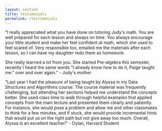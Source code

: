 ```yaml
---
layout: section
title: testimonials
permalink: /testimonials
---
```

<!-- {% include sections/last_post.html last_post=site.speeches.last%}
{% include sections/items_except_last.html items=site.speeches%} -->

<p>"I really appreciated what you have done on tutoring Judy's math. You are well prepared for each lesson and always on time. You always encourage your little student and make her feel confident at math, which she used to feel scared of. Very responsible too, emailed me the materials after each lesson, so I can have my daughter redo them as homework. 

She really learned a lot from you. She started Pre-algebra this semester, recently I heard the same words "I already know how to do it, Paige taught me." over and over again." <span class='testifier'>- Judy's mother</span></p>

<p>"Last year I had the pleasure of being taught by Alyssa in my Data Structures and Algorithms course. The course material was frequently challenging, but attending her sections helped me understand the concepts better. She used class time to walk through helpful examples that applied concepts from the main lecture and presented them clearly and patiently. For instance, she would pose a problem and allow me and other classmates to think for a few minutes, and if stuck, she would provide incremental hints that would put us on the right path but not give away too much. Overall, Alyssa is an excellent teacher!" <span class='testifier'>- Dylan, Harvard Student </span> </p>

